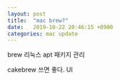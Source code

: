 ```yaml
---
layout: post
title:  "mac brew?"
date:   2019-10-22 20:46:15 +0900
categories: mac update
---
```


brew 리눅스 apt
패키지 관리

cakebrew 쓰면 좋다. UI